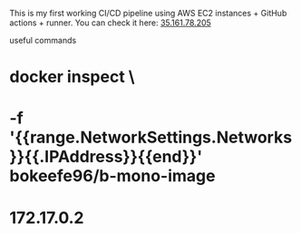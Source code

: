 
This is my first working CI/CD pipeline using AWS EC2 instances + GitHub actions + runner. You can check it here:
<a href="http://35.161.78.205/" target="_blank">35.161.78.205</a>


useful commands
# docker inspect \
#   -f '{{range.NetworkSettings.Networks}}{{.IPAddress}}{{end}}' bokeefe96/b-mono-image
# 172.17.0.2

